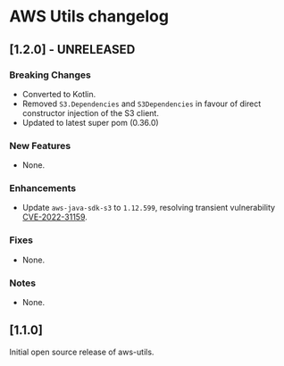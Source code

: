 # AWS Utils changelog

## [1.2.0] - UNRELEASED

### Breaking Changes

* Converted to Kotlin.
* Removed `S3.Dependencies` and `S3Dependencies` in favour of direct constructor injection of the S3 client.
* Updated to latest super pom (0.36.0)

### New Features

* None.

### Enhancements

* Update `aws-java-sdk-s3` to `1.12.599`, resolving transient vulnerability
  [CVE-2022-31159](https://nvd.nist.gov/vuln/detail/CVE-2022-31159).

### Fixes

* None.

### Notes

* None.

## [1.1.0]

Initial open source release of aws-utils.
